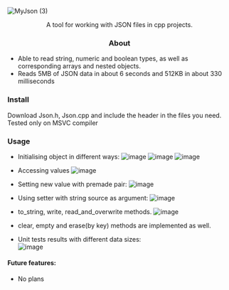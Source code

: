 ![MyJson (3)](https://github.com/Crucinio/MyJson/assets/109169672/f3740dd1-cb71-44b4-bddc-78b0caab9bac)

<p style="text-align: center;"> A tool for working with JSON files in cpp projects.

<h3 style="text-align: center;">About</h3>

- Able to read string, numeric and boolean types, as well as corresponding arrays and nested objects.
- Reads 5MB of JSON data in about 6 seconds and 512KB in about 330 milliseconds
### Install
Download Json.h, Json.cpp and include the header in the files you need.
Tested only on MSVC compiler
### Usage
- Initialising object in different ways:
![image](https://github.com/Crucinio/MyJson/assets/109169672/74e63b6e-0f59-485e-a810-436c1b602611)
![image](https://github.com/Crucinio/MyJson/assets/109169672/9f74cf12-ac8d-4693-8a90-f6bdedc70a3d)
![image](https://github.com/Crucinio/MyJson/assets/109169672/35207c26-f837-4e73-ab52-a271f6a41085)


- Accessing values
![image](https://github.com/Crucinio/MyJson/assets/109169672/c253bb8c-cb11-4b1f-9772-1bb14bdc52b3)
- Setting new value with premade pair:
![image](https://github.com/Crucinio/MyJson/assets/109169672/6f1eda0f-89ec-4986-bd8a-76e8068c65d3)
- Using setter with string source as argument:
![image](https://github.com/Crucinio/MyJson/assets/109169672/7a5c2e62-fcf4-4096-b0f0-9c11d708282c)
- to_string, write, read_and_overwrite methods.
![image](https://github.com/Crucinio/MyJson/assets/109169672/34a9a428-aba4-4fe7-b4bb-8b4f78d51cdb)
- clear, empty and erase(by key) methods are implemented as well.
- Unit tests results with different data sizes:\
![image](https://github.com/Crucinio/MyJson/assets/109169672/e3a46ab8-a405-472a-8fbe-f8fda5e4ccb1)

#### Future features:
- No plans
